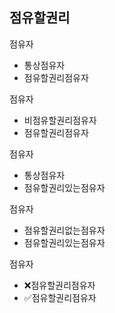 

## 점유할권리
점유자
- 통상점유자
- 점유할권리점유자

점유자
- 비점유할권리점유자
- 점유할권리점유자

점유자
- 통상점유자
- 점유할권리있는점유자

점유자
- 점유할권리없는점유자
- 점유할권리있는점유자

점유자
- ❌점유할권리점유자
- ✅점유할권리점유자

